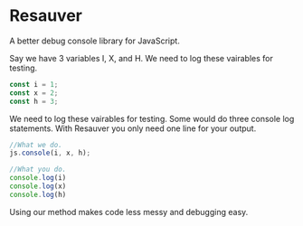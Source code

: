 # Resauver
A better debug console library for JavaScript.

Say we have 3 variables I, X, and H. We need to log these vairables for testing. 
```js
const i = 1;
const x = 2;
const h = 3;
```
We need to log these vairables for testing. Some would do three console log statements. With Resauver you only need one line for your output. 

```js
//What we do.
js.console(i, x, h);

//What you do.
console.log(i)
console.log(x)
console.log(h)

```

Using our method makes code less messy and debugging easy. 

